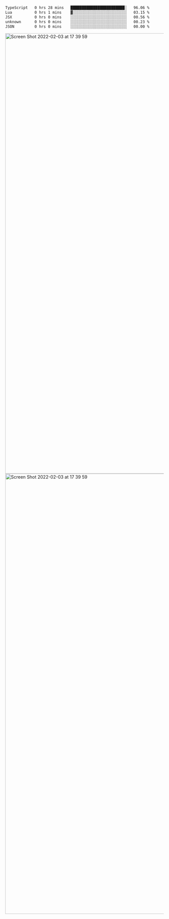 <!--START_SECTION:waka-->

```txt
TypeScript   0 hrs 28 mins   ████████████████████████░   96.06 %
Lua          0 hrs 1 mins    ▓░░░░░░░░░░░░░░░░░░░░░░░░   03.15 %
JSX          0 hrs 0 mins    ░░░░░░░░░░░░░░░░░░░░░░░░░   00.56 %
unknown      0 hrs 0 mins    ░░░░░░░░░░░░░░░░░░░░░░░░░   00.23 %
JSON         0 hrs 0 mins    ░░░░░░░░░░░░░░░░░░░░░░░░░   00.00 %
```

<!--END_SECTION:waka-->

<img width="1400" alt="Screen Shot 2022-02-03 at 17 39 59" src="https://user-images.githubusercontent.com/45716542/152387304-f2b60485-53a6-4f4b-a818-5cefb1b0c0ae.png">
<img width="1400" alt="Screen Shot 2022-02-03 at 17 39 59" src="https://user-images.githubusercontent.com/45716542/152387273-ea5cdf21-2a45-44da-8bef-00c1763b1d42.png">
